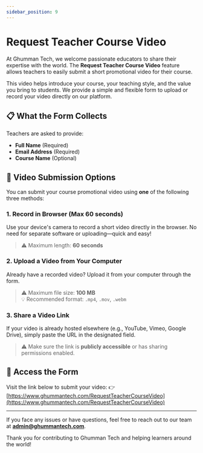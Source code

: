 ```yaml
---
sidebar_position: 9
---
```


# Request Teacher Course Video

At Ghumman Tech, we welcome passionate educators to share their expertise with the world. The **Request Teacher Course Video** feature allows teachers to easily submit a short promotional video for their course.

This video helps introduce your course, your teaching style, and the value you bring to students. We provide a simple and flexible form to upload or record your video directly on our platform.

## 📋 What the Form Collects

Teachers are asked to provide:

- **Full Name** (Required)  
- **Email Address** (Required)  
- **Course Name** (Optional)

## 🎥 Video Submission Options

You can submit your course promotional video using **one** of the following three methods:

### 1. Record in Browser (Max 60 seconds)
Use your device's camera to record a short video directly in the browser. No need for separate software or uploading—quick and easy!

> ⚠️ Maximum length: **60 seconds**

### 2. Upload a Video from Your Computer
Already have a recorded video? Upload it from your computer through the form.

> ⚠️ Maximum file size: **100 MB**  
> 💡 Recommended format: `.mp4`, `.mov`, `.webm`

### 3. Share a Video Link
If your video is already hosted elsewhere (e.g., YouTube, Vimeo, Google Drive), simply paste the URL in the designated field.

> ⚠️ Make sure the link is **publicly accessible** or has sharing permissions enabled.

## 🔗 Access the Form

Visit the link below to submit your video:
👉 [https://www.ghummantech.com/RequestTeacherCourseVideo](https://www.ghummantech.com/RequestTeacherCourseVideo)

---

If you face any issues or have questions, feel free to reach out to our team at **admin@ghummantech.com**.

Thank you for contributing to Ghumman Tech and helping learners around the world!
